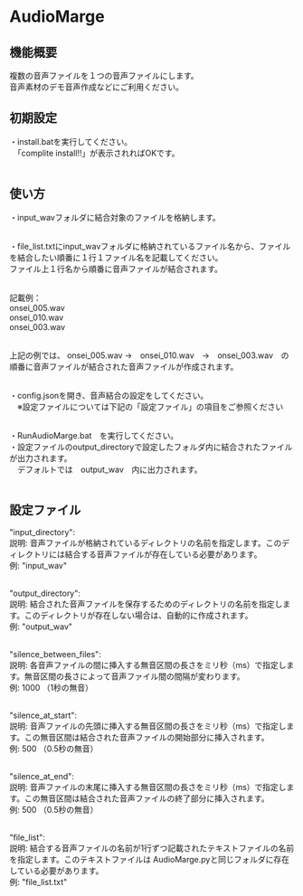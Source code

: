 # AudioMarge
## 機能概要
複数の音声ファイルを１つの音声ファイルにします。<br>
音声素材のデモ音声作成などにご利用ください。<br>

## 初期設定
・install.batを実行してください。<br>
　「complite install!!」が表示されればOKです。<br><br>

## 使い方
・input_wavフォルダに結合対象のファイルを格納します。<br><br>

・file_list.txtにinput_wavフォルダに格納されているファイル名から、ファイルを結合したい順番に１行１ファイル名を記載してください。<br>
ファイル上１行名から順番に音声ファイルが結合されます。<br><br>

記載例：<br>
onsei_005.wav<br>
onsei_010.wav<br>
onsei_003.wav<br><br>

上記の例では、 onsei_005.wav →　onsei_010.wav　→　onsei_003.wav　の順番に音声ファイルが結合された音声ファイルが作成されます。<br><br>

・config.jsonを開き、音声結合の設定をしてください。<br>
　※設定ファイルについては下記の「設定ファイル」の項目をご参照ください<br><br>

・RunAudioMarge.bat　を実行してください。<br>
・設定ファイルのoutput_directoryで設定したフォルダ内に結合されたファイルが出力されます。<br>
　デフォルトでは　output_wav　内に出力されます。<br><br>

## 設定ファイル
"input_directory":<br>
説明: 音声ファイルが格納されているディレクトリの名前を指定します。このディレクトリには結合する音声ファイルが存在している必要があります。<br>
例: "input_wav"<br><br>

"output_directory":<br>
説明: 結合された音声ファイルを保存するためのディレクトリの名前を指定します。このディレクトリが存在しない場合は、自動的に作成されます。<br>
例: "output_wav"<br><br>

"silence_between_files":<br>
説明: 各音声ファイルの間に挿入する無音区間の長さをミリ秒（ms）で指定します。無音区間の長さによって音声ファイル間の間隔が変わります。<br>
例: 1000 （1秒の無音）<br><br>

"silence_at_start":<br>
説明: 音声ファイルの先頭に挿入する無音区間の長さをミリ秒（ms）で指定します。この無音区間は結合された音声ファイルの開始部分に挿入されます。<br>
例: 500 （0.5秒の無音）<br><br>

"silence_at_end":<br>
説明: 音声ファイルの末尾に挿入する無音区間の長さをミリ秒（ms）で指定します。この無音区間は結合された音声ファイルの終了部分に挿入されます。<br>
例: 500 （0.5秒の無音）<br><br>

"file_list":<br>
説明: 結合する音声ファイルの名前が1行ずつ記載されたテキストファイルの名前を指定します。このテキストファイルは AudioMarge.pyと同じフォルダに存在している必要があります。<br>
例: "file_list.txt"<br><br>

